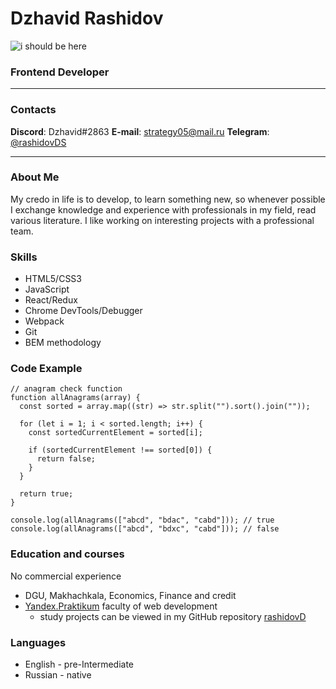 # Dzhavid Rashidov

![i should be here](https://img.hhcdn.ru/photo/689865605.jpeg?t=1662546927&h=2BoxMIMm997SXJR7I3zLyA)

### Frontend Developer

---

### Contacts

**Discord**: Dzhavid#2863
**E-mail**: strategy05@mail.ru
**Telegram**: [@rashidovDS](https://t.me/https://t.me/rashidovDS 'https://t.me/rashidovDS')

---

### About Me

My credo in life is to develop, to learn something new, so whenever possible I exchange knowledge and experience with professionals in my field, read various literature.
I like working on interesting projects with a professional team.

### Skills
- HTML5/CSS3
- JavaScript
- React/Redux
- Chrome DevTools/Debugger
- Webpack
- Git
- BEM methodology

### Code Example
```
// anagram check function
function allAnagrams(array) {
  const sorted = array.map((str) => str.split("").sort().join(""));

  for (let i = 1; i < sorted.length; i++) {
    const sortedCurrentElement = sorted[i];

    if (sortedCurrentElement !== sorted[0]) {
      return false;
    }
  }

  return true;
}

console.log(allAnagrams(["abcd", "bdac", "cabd"])); // true
console.log(allAnagrams(["abcd", "bdxc", "cabd"])); // false
```
### Education and courses
No commercial experience

* DGU, Makhachkala, Economics, Finance and credit
* [Yandex.Praktikum](https://praktikum.yandex.ru 'praktikum.yandex.ru') faculty of web development
  - study projects can be viewed in my GitHub repository [rashidovD](https://github.com/rashidovD?tab=repositories)

### Languages
- English - pre-Intermediate
- Russian - native


